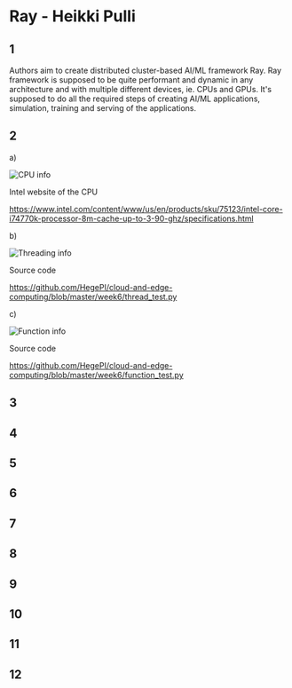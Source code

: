 # Ray - Heikki Pulli

## 1

Authors aim to create distributed cluster-based AI/ML framework Ray. Ray framework is supposed to be quite performant and dynamic in any architecture and with multiple different devices, ie. CPUs and GPUs. It's supposed to do all the required steps of creating AI/ML applications, simulation, training and serving of the applications.

## 2

a)

![CPU info](/home/heikki/koulu/cloud-and-edge-computing/week6/cpu.png)

Intel website of the CPU

<https://www.intel.com/content/www/us/en/products/sku/75123/intel-core-i74770k-processor-8m-cache-up-to-3-90-ghz/specifications.html>

b)

![Threading info](/home/heikki/koulu/cloud-and-edge-computing/week6/threading.png)

Source code

<https://github.com/HegePI/cloud-and-edge-computing/blob/master/week6/thread_test.py>

c)

![Function info](/home/heikki/koulu/cloud-and-edge-computing/week6/function.png)

Source code

<https://github.com/HegePI/cloud-and-edge-computing/blob/master/week6/function_test.py>

## 3

## 4

## 5

## 6

## 7

## 8

## 9

## 10

## 11

## 12
